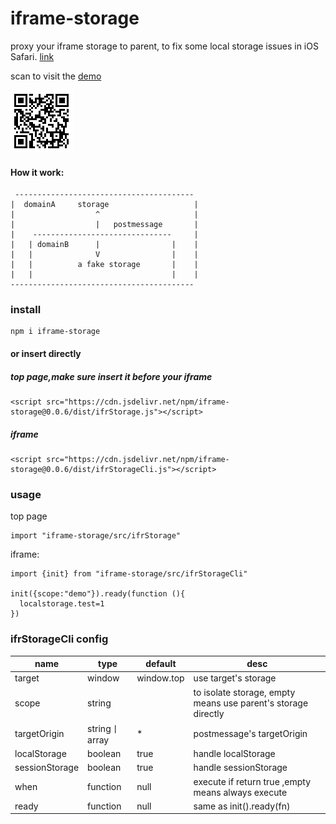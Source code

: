 # iframe-storage

proxy your iframe storage to parent, to fix some  local storage issues in iOS Safari. [link](https://stackoverflow.com/questions/52730903/persistent-local-storage-in-ios-safari-issues/52897329)


scan to visit the [demo](https://aolose.github.io/ifrstordemo/index.html)

![](q.png)



#### How it work:

```
 ----------------------------------------
|  domainA     storage                   |
|                  ^                     |
|                  |   postmessage       |
|    -------------------------------     |
|   | domainB      |                |    |
|   |              V                |    |
|   |          a fake storage       |    |
|   |                               |    |
-----------------------------------------
```

### install
```
npm i iframe-storage
```
#### or insert directly 
##### top page,make sure insert it before your iframe
```
<script src="https://cdn.jsdelivr.net/npm/iframe-storage@0.0.6/dist/ifrStorage.js"></script>
```
##### iframe
```
<script src="https://cdn.jsdelivr.net/npm/iframe-storage@0.0.6/dist/ifrStorageCli.js"></script>
```



### usage
top page
```
import "iframe-storage/src/ifrStorage"

```


iframe:
```
import {init} from "iframe-storage/src/ifrStorageCli"

init({scope:"demo"}).ready(function (){
  localstorage.test=1  
})
```


### ifrStorageCli config

| name | type | default | desc |
| ---- | ---- | --- |---- |
| target | window |  window.top | use target's storage |
| scope | string |  |  to isolate storage, empty means use parent's storage directly |
| targetOrigin | string丨array | * | postmessage's targetOrigin |
| localStorage | boolean | true | handle localStorage |
| sessionStorage | boolean | true | handle sessionStorage |
| when | function | null | execute if return true ,empty means always execute |
| ready | function | null | same as init().ready(fn) |
